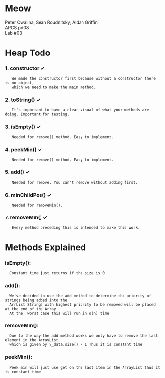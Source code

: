 # Meow 
Peter Cwalina, Sean Roudnitsky, Aidan Griffin  
APCS pd08         
Lab #03  

# Heap Todo

### 1. constructor ✓  
       We made the constructor first because without a constructor there is no object,     
       which we need to make the main method. 
### 2. toString() ✓    
       It's important to have a clear visual of what your methods are doing. Important for testing. 
### 3. isEmpty() ✓      
       Needed for remove() method. Easy to implement.  
### 4. peekMin() ✓      
       Needed for remove() method. Easy to implement.  
### 5. add() ✓     
       Needed for remove. You can't remove without adding first. 
### 6. minChildPos() ✓     
       Needed for removeMin().
### 7. removeMin() ✓     
       Every method preceding this is intended to make this work. 
       
       
# Methods Explained
### isEmpty():   
      Constant time just returns if the size is 0  
      
### add():   
      We've decided to use the add method to determine the priority of strings being added into the   
      ArrList Strings with highest priority to be removed will be placed at the end of the Array
      At the  worst case this will run in o(n) time  
       
### removeMin():  
      Due to the way the add method works we only have to remove the last element in the ArrayList    
      which is given by \_data.size() - 1 Thus it is constant time  
      
### peekMin():  
      Peek min will just use get on the last item in the ArrayList thus it is constant time  

